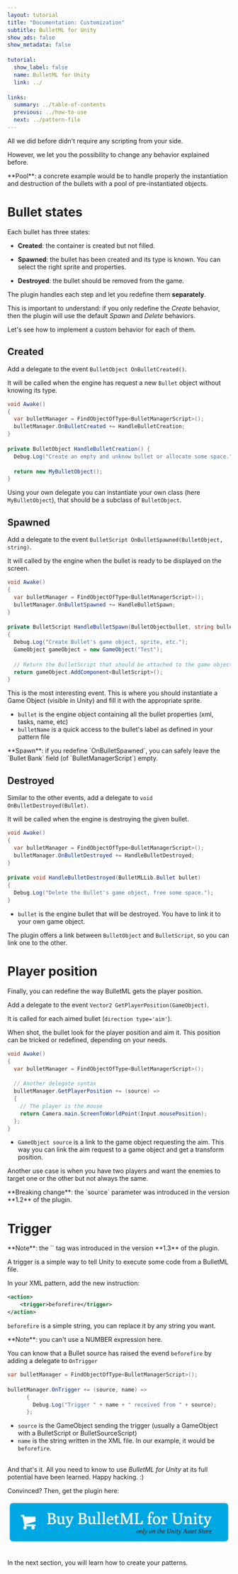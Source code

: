 ```yaml
---
layout: tutorial
title: "Documentation: Customization"
subtitle: BulletML for Unity
show_ads: false
show_metadata: false

tutorial:
  show_label: false
  name: BulletML for Unity
  link: ../

links:
  summary: ../table-of-contents
  previous: ../how-to-use
  next: ../pattern-file
---
```


All we did before didn't require any scripting from your side.

However, we let you the possibility to change any behavior explained before.

<div data-block="note">
  **Pool**: a concrete example would be to handle properly the instantiation and destruction of the bullets with a pool of pre-instantiated objects.
</div>

# Bullet states

Each bullet has three states:

- **Created**: the container is created but not filled.

- **Spawned**: the bullet has been created and its type is known. You can select the right sprite and properties.

- **Destroyed**: the bullet should be removed from the game.

The plugin handles each step and let you redefine them **separately**.

This is important to understand: if you only redefine the _Create_ behavior, then the plugin will use the default _Spawn_ and _Delete_ behaviors.

Let's see how to implement a custom behavior for each of them.

## Created

Add a delegate to the event `BulletObject OnBulletCreated()`.

It will be called when the engine has request a new `Bullet` object without knowing its type.

```csharp
void Awake()
{
  var bulletManager = FindObjectOfType<BulletManagerScript>();
  bulletManager.OnBulletCreated += HandleBulletCreation;
}

private BulletObject HandleBulletCreation() {
  Debug.Log("Create an empty and unknow bullet or allocate some space.");

  return new MyBulletObject();
}
```

Using your own delegate you can instantiate your own class (here `MyBulletObject`), that should be a subclass of `BulletObject`.


## Spawned

Add a delegate to the event `BulletScript OnBulletSpawned(BulletObject, string)`.

It will called by the engine when the bullet is ready to be displayed on the screen.

```csharp
void Awake()
{
  var bulletManager = FindObjectOfType<BulletManagerScript>();
  bulletManager.OnBulletSpawned += HandleBulletSpawn;
}

private BulletScript HandleBulletSpawn(BulletObjectbullet, string bulletName)
{
  Debug.Log("Create Bullet's game object, sprite, etc.");
  GameObject gameObject = new GameObject("Test");

  // Return the BulletScript that should be attached to the game object
  return gameObject.AddComponent<BulletScript>();
}
```

This is the most interesting event. This is where you should instantiate a Game Object (visible in Unity) and fill it with the appropriate sprite.

- `bullet` is the engine object containing all the bullet properties (xml, tasks, name, etc)
- `bulletName` is a quick access to the bullet's label as defined in your pattern file

<div data-block="note">
  **Spawn**: if you redefine `OnBulletSpawned`, you can safely leave the `Bullet Bank` field (of `BulletManagerScript`) empty.
</div>

## Destroyed

Similar to the other events, add a delegate to `void OnBulletDestroyed(Bullet)`.

It will be called when the engine is destroying the given bullet.

```csharp
void Awake()
{
  var bulletManager = FindObjectOfType<BulletManagerScript>();
  bulletManager.OnBulletDestroyed += HandleBulletDestroyed;
}

private void HandleBulletDestroyed(BulletMLLib.Bullet bullet)
{
  Debug.Log("Delete the Bullet's game object, free some space.");
}
```

- `bullet` is the engine bullet that will be destroyed. You have to link it to your own game object.

The plugin offers a link between `BulletObject` and `BulletScript`, so you can link one to the other.

# Player position

Finally, you can redefine the way BulletML gets the player position.

Add a delegate to the event `Vector2 GetPlayerPosition(GameObject)`.

It is called for each aimed bullet (`direction type='aim'`).

When shot, the bullet look for the player position and aim it. This position can be tricked or redefined, depending on your needs.

```csharp
void Awake()
{
  var bulletManager = FindObjectOfType<BulletManagerScript>();

  // Another delegate syntax
  bulletManager.GetPlayerPosition += (source) =>
  {
    // The player is the mouse
    return Camera.main.ScreenToWorldPoint(Input.mousePosition);
  };
}
```

- `GameObject source` is a link to the game object requesting the aim. This way you can link the aim request to a game object and get a transform position.

Another use case is when you have two players and want the enemies to target one or the other but not always the same.

<div data-block="warning">
  **Breaking change**: the `source` parameter was introduced in the version **1.2** of the plugin.
</div>

# Trigger

<div data-block="warning">
  **Note**: the `<trigger>` tag was introduced in the version **1.3** of the plugin.
</div>

A trigger is a simple way to tell Unity to execute some code from a BulletML file.

In your XML pattern, add the new instruction:

```xml
<action>
	<trigger>beforefire</trigger>
</action>
```

`beforefire` is a simple string, you can replace it by any string you want.

<div data-block="warning">
  **Note**: you can't use a NUMBER expression here.
</div>

You can know that a Bullet source has raised the evend `beforefire` by adding a delegate to `OnTrigger`

```csharp
var bulletManager = FindObjectOfType<BulletManagerScript>();

bulletManager.OnTrigger += (source, name) =>
      {
        Debug.Log("Trigger " + name + " received from " + source);
      };
```

- ``source`` is the GameObject sending the trigger (usually a GameObject with a BulletScript or BulletSourceScript)
- ``name`` is the string written in the XML file. In our example, it would be ``beforefire``.


<br />And that's it. All you need to know to use _BulletML for Unity_ at its full potential have been learned. Happy hacking.
 :)

Convinced? Then, get the plugin here:

<a href="http://bulletml-for-unity.pixelnest.io/">
  <img
    src="../-img/buy.png"
    class="intent-button intent-button--bulletml"
    alt="Buy BulletML for Unity"
    title="Buy BulletML for Unity"
  />
</a>

<br />In the next section, you will learn how to create your patterns.

